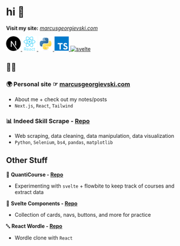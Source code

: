 # hi 🫵

**Visit my site:** *[marcusgeorgievski.com](https://marcusgeorgievski.com)*

<p align="left"> <a href="https://reactjs.org/" target="_blank" rel="noreferrer"> <img src="https://raw.githubusercontent.com/devicons/devicon/master/icons/nextjs/nextjs-original.svg" alt="nextjs" width="40" height="40"/> <a href="https://reactjs.org/" target="_blank" rel="noreferrer"> <img src="https://raw.githubusercontent.com/devicons/devicon/master/icons/react/react-original-wordmark.svg" alt="react" width="40" height="40"/> </a>  </a> <a href="https://www.python.org" target="_blank" rel="noreferrer"> <img src="https://raw.githubusercontent.com/devicons/devicon/master/icons/python/python-original.svg" alt="python" width="40" height="40"/> </a> <a href="https://developer.mozilla.org/en-US/docs/Web/JavaScript" target="_blank" rel="noreferrer"> <img src="https://raw.githubusercontent.com/devicons/devicon/master/icons/typescript/typescript-original.svg" alt="typescript" width="40" height="40"/> <a href="https://svelte.dev" target="_blank" rel="noreferrer"> <img src="https://upload.wikimedia.org/wikipedia/commons/1/1b/Svelte_Logo.svg" alt="svelte" width="40" height="40"/> </a> </p>
  
## 👨‍💻

### 🌍 Personal site ☞ [marcusgeorgievski.com](https://marcusgeorgievski.com)
- About me + check out my notes/posts
- `Next.js`, `React`, `Tailwind`


### 📊 Indeed Skill Scrape - [Repo](https://github.com/marcusgeorgievski/indeed-skill-scrape)

  - Web scraping, data cleaning, data manipulation, data visualization
  - `Python`, `Selenium`, `bs4`, `pandas`, `matplotlib`
   
## Other Stuff
  
🧠 **QuantiCourse - [Repo](https://github.com/marcusgeorgievski/QuantiCourse)** 
  - Experimenting with `svelte` + flowbite to keep track of courses and extract data

🦾 **Svelte Components - [Repo](https://github.com/marcusgeorgievski/svelte-components)** 

- Collection of cards, navs, buttons, and more for practice

🔤 **React Wordle - [Repo](https://github.com/marcusgeorgievski/react-wordle)**

  - Wordle clone with `React`
